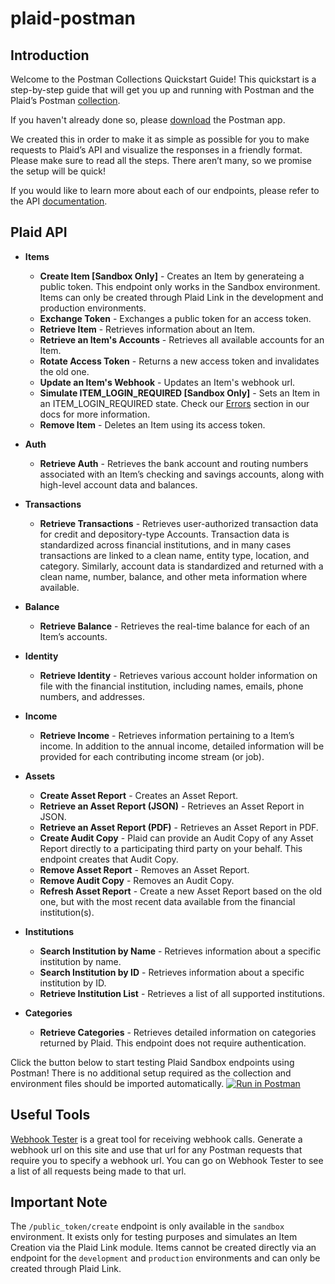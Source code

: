 # plaid-postman

## Introduction 

Welcome to the Postman Collections Quickstart Guide! This quickstart is a step-by-step guide that will get you up and running with Postman and the Plaid’s Postman [collection](https://www.getpostman.com/docs/v6/postman/collections/intro_to_collections). 

If you haven't already done so, please [download](https://www.getpostman.com/apps) the Postman app.
		
We created this in order to make it as simple as possible for you to make requests to Plaid’s API and visualize the responses in a friendly format. Please make sure to read all the steps. There aren’t many, so we promise the setup will be quick!

If you would like to learn more about each of our endpoints, please refer to the API [documentation](https://plaid.com/docs/api).


## Plaid API

* **Items** 
  * **Create Item [Sandbox Only]** - Creates an Item by generateing a public token. This endpoint only works in the Sandbox environment. Items can only be created through Plaid Link in the development and production environments.
  * **Exchange Token** - Exchanges a public token for an access token.
  * **Retrieve Item** - Retrieves information about an Item.
  * **Retrieve an Item's Accounts** - Retrieves all available accounts for an Item.  
  * **Rotate Access Token** - Returns a new access token and invalidates the old one.
  * **Update an Item's Webhook** - Updates an Item's webhook url. 
  * **Simulate ITEM_LOGIN_REQUIRED [Sandbox Only]** - Sets an Item in an ITEM_LOGIN_REQUIRED state. Check our [Errors](https://plaid.com/docs/#errors-overview) section in our docs for more information.
  * **Remove Item** - Deletes an Item using its access token.

* **Auth** 
  * **Retrieve Auth** - Retrieves the bank account and routing numbers associated with an Item’s checking and savings accounts, along with high-level account data and balances.

* **Transactions** 
  * **Retrieve Transactions** - Retrieves user-authorized transaction data for credit and depository-type Accounts. Transaction data is standardized across financial institutions, and in many cases transactions are linked to a clean name, entity type, location, and category. Similarly, account data is standardized and returned with a clean name, number, balance, and other meta information where available.

* **Balance**
  * **Retrieve Balance** - Retrieves the real-time balance for each of an Item’s accounts.

* **Identity**
  * **Retrieve Identity** -  Retrieves various account holder information on file with the financial institution, including names, emails, phone numbers, and addresses.

* **Income**
  * **Retrieve Income** - Retrieves information pertaining to a Item’s income. In addition to the annual income, detailed information will be provided for each contributing income stream (or job).

* **Assets**
  * **Create Asset Report** - Creates an Asset Report.
  * **Retrieve an Asset Report (JSON)** - Retrieves an Asset Report in JSON.
  * **Retrieve an Asset Report (PDF)** - Retrieves an Asset Report in PDF.
  * **Create Audit Copy** - Plaid can provide an Audit Copy of any Asset Report directly to a participating third party on your behalf. This endpoint creates that Audit Copy.
  * **Remove Asset Report** - Removes an Asset Report.
  * **Remove Audit Copy** - Removes an Audit Copy.
  * **Refresh Asset Report** - Create a new Asset Report based on the old one, but with the most recent data available from the financial institution(s).

* **Institutions**
  * **Search Institution by Name** - Retrieves information about a specific institution by name.
  * **Search Institution by ID** - Retrieves information about a specific institution by ID. 
  * **Retrieve Institution List** - Retrieves a list of all supported institutions.

* **Categories** 
  * **Retrieve Categories** - Retrieves detailed information on categories returned by Plaid. This endpoint does not require authentication.


Click the button below to start testing Plaid Sandbox endpoints using Postman! There is no additional setup required as the collection and environment files should be imported automatically.
[![Run in Postman](https://run.pstmn.io/button.svg)](https://www.getpostman.com/collections/9a5bdac107f4d21edbc1)


## Useful Tools
[Webhook Tester](https://webhook.site/) is a great tool for receiving webhook calls. Generate a webhook url on this site and use that url for any Postman requests that require you to specify a webhook url. You can go on Webhook Tester to see a list of all requests being made to that url.


## Important Note
The `/public_token/create` endpoint is only available in the `sandbox` environment. It exists only for testing purposes and simulates an Item Creation via the Plaid Link module. Items cannot be created directly via an endpoint for the `development` and `production` environments and can only be created through Plaid Link.



